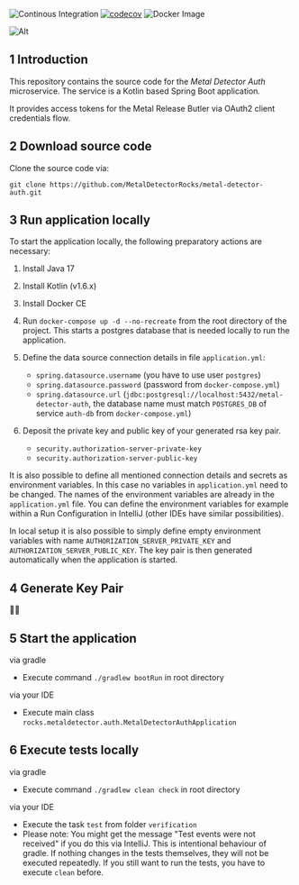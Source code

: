 ![Continous Integration](https://github.com/MetalDetectorRocks/metal-detector-auth/workflows/Continous%20Integration/badge.svg)
[![codecov](https://codecov.io/gh/MetalDetectorRocks/metal-detector-auth/branch/master/graph/badge.svg)](https://codecov.io/gh/MetalDetectorRocks/metal-detector-auth)
![Docker Image](https://github.com/MetalDetectorRocks/metal-detector-auth/workflows/Docker%20Image/badge.svg)

![Alt](https://repobeats.axiom.co/api/embed/00997fe0c4bd71f2b8e6de452e532e38d2047663.svg "Repobeats analytics image")

## 1 Introduction

This repository contains the source code for the _Metal Detector Auth_ microservice. The service is a Kotlin based Spring Boot application.

It provides access tokens for the Metal Release Butler via OAuth2 client credentials flow.

## 2 Download source code

Clone the source code via:

```
git clone https://github.com/MetalDetectorRocks/metal-detector-auth.git
```

## 3 Run application locally

To start the application locally, the following preparatory actions are necessary:

1. Install Java 17

2. Install Kotlin (v1.6.x)

3. Install Docker CE

4. Run `docker-compose up -d --no-recreate` from the root directory of the project. This starts a postgres database that is needed locally to run the application.

5. Define the data source connection details in file `application.yml`:
    - `spring.datasource.username` (you have to use user `postgres`)
    - `spring.datasource.password` (password from `docker-compose.yml`)
    - `spring.datasource.url` (`jdbc:postgresql://localhost:5432/metal-detector-auth`, the database name must match `POSTGRES_DB` of service `auth-db` from `docker-compose.yml`)

6. Deposit the private key and public key of your generated rsa key pair.
    - `security.authorization-server-private-key`
    - `security.authorization-server-public-key`

It is also possible to define all mentioned connection details and secrets as environment variables. In this case no variables in `application.yml` need to be changed. The names of the environment variables are already in the `application.yml` file. You can define the environment variables for example within a Run Configuration in IntelliJ (other IDEs have similar possibilities).

In local setup it is also possible to simply define empty environment variables with name `AUTHORIZATION_SERVER_PRIVATE_KEY` and `AUTHORIZATION_SERVER_PUBLIC_KEY`. The key pair is then generated automatically when the application is started.

## 4 Generate Key Pair

🤷‍♂️

## 5 Start the application

via gradle
- Execute command `./gradlew bootRun` in root directory

via your IDE
- Execute main class `rocks.metaldetector.auth.MetalDetectorAuthApplication`

## 6 Execute tests locally

via gradle
- Execute command `./gradlew clean check` in root directory

via your IDE
- Execute the task `test` from folder `verification`
- Please note: You might get the message "Test events were not received" if you do this via IntelliJ. This is intentional behaviour of gradle. If nothing changes in the tests themselves, they will not be executed repeatedly. If you still want to run the tests, you have to execute `clean` before.
